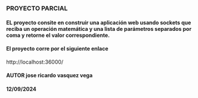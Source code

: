 ### PROYECTO PARCIAL

#### EL proyecto consite en construir una  aplicación web usando sockets que reciba un operación  matemática y una lista de parámetros separados por coma y retorne el valor correspondiente.

#### El proyecto corre por el siguiente enlace

http://localhost:36000/



#### AUTOR jose ricardo vasquez vega

#### 12/09/2024
